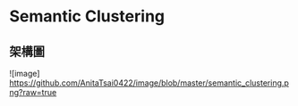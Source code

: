 # Semantic Clustering

## 架構圖

![image] https://github.com/AnitaTsai0422/image/blob/master/semantic_clustering.png?raw=true



